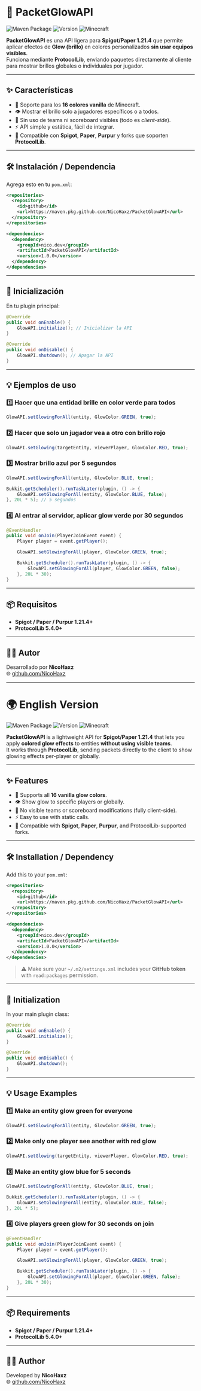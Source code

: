 # 🌈 PacketGlowAPI

![Maven Package](https://img.shields.io/badge/Maven-GitHub%20Packages-blue?logo=apache-maven)
![Version](https://img.shields.io/badge/version-1.0.0-green)
![Minecraft](https://img.shields.io/badge/Minecraft-1.21.4+-yellow?logo=minecraft)

**PacketGlowAPI** es una API ligera para **Spigot/Paper 1.21.4** que permite aplicar efectos de **Glow (brillo)** en colores personalizados **sin usar equipos visibles**.  
Funciona mediante **ProtocolLib**, enviando paquetes directamente al cliente para mostrar brillos globales o individuales por jugador.

---

## ✨ Características

- 🎨 Soporte para los **16 colores vanilla** de Minecraft.  
- 👁️ Mostrar el brillo solo a jugadores específicos o a todos.  
- 🧠 Sin uso de teams ni scoreboard visibles (todo es *client-side*).  
- ⚡ API simple y estática, fácil de integrar.  
- 🧩 Compatible con **Spigot**, **Paper**, **Purpur** y forks que soporten **ProtocolLib**.  

---

## 🛠️ Instalación / Dependencia

Agrega esto en tu `pom.xml`:

```xml
<repositories>
  <repository>
    <id>github</id>
    <url>https://maven.pkg.github.com/NicoHaxz/PacketGlowAPI</url>
  </repository>
</repositories>

<dependencies>
  <dependency>
    <groupId>nico.dev</groupId>
    <artifactId>PacketGlowAPI</artifactId>
    <version>1.0.0</version>
  </dependency>
</dependencies>
```


---

## 🚀 Inicialización

En tu plugin principal:

```java
@Override
public void onEnable() {
    GlowAPI.initialize(); // Inicializar la API
}

@Override
public void onDisable() {
    GlowAPI.shutdown(); // Apagar la API
}
```

---

## 💡 Ejemplos de uso

### 1️⃣ Hacer que una entidad brille en color verde para todos
```java
GlowAPI.setGlowingForAll(entity, GlowColor.GREEN, true);
```

### 2️⃣ Hacer que solo un jugador vea a otro con brillo rojo
```java
GlowAPI.setGlowing(targetEntity, viewerPlayer, GlowColor.RED, true);
```

### 3️⃣ Mostrar brillo azul por 5 segundos
```java
GlowAPI.setGlowingForAll(entity, GlowColor.BLUE, true);

Bukkit.getScheduler().runTaskLater(plugin, () -> {
    GlowAPI.setGlowingForAll(entity, GlowColor.BLUE, false);
}, 20L * 5); // 5 segundos
```

### 4️⃣ Al entrar al servidor, aplicar glow verde por 30 segundos
```java
@EventHandler
public void onJoin(PlayerJoinEvent event) {
    Player player = event.getPlayer();

    GlowAPI.setGlowingForAll(player, GlowColor.GREEN, true);

    Bukkit.getScheduler().runTaskLater(plugin, () -> {
        GlowAPI.setGlowingForAll(player, GlowColor.GREEN, false);
    }, 20L * 30);
}
```

---

## 📦 Requisitos

- **Spigot / Paper / Purpur 1.21.4+**  
- **ProtocolLib 5.4.0+**

---

## 🧑‍💻 Autor

Desarrollado por **NicoHaxz**  
🌐 [github.com/NicoHaxz](https://github.com/NicoHaxz)

---

# 🌍 English Version

![Maven Package](https://img.shields.io/badge/Maven-GitHub%20Packages-blue?logo=apache-maven)
![Version](https://img.shields.io/badge/version-1.0.0-green)
![Minecraft](https://img.shields.io/badge/Minecraft-1.21.4+-yellow?logo=minecraft)

**PacketGlowAPI** is a lightweight API for **Spigot/Paper 1.21.4** that lets you apply **colored glow effects** to entities **without using visible teams**.  
It works through **ProtocolLib**, sending packets directly to the client to show glowing effects per-player or globally.

---

## ✨ Features

- 🎨 Supports all **16 vanilla glow colors**.  
- 👁️ Show glow to specific players or globally.  
- 🧠 No visible teams or scoreboard modifications (fully client-side).  
- ⚡ Easy to use with static calls.  
- 🧩 Compatible with **Spigot**, **Paper**, **Purpur**, and ProtocolLib-supported forks.

---

## 🛠️ Installation / Dependency

Add this to your `pom.xml`:

```xml
<repositories>
  <repository>
    <id>github</id>
    <url>https://maven.pkg.github.com/NicoHaxz/PacketGlowAPI</url>
  </repository>
</repositories>

<dependencies>
  <dependency>
    <groupId>nico.dev</groupId>
    <artifactId>PacketGlowAPI</artifactId>
    <version>1.0.0</version>
  </dependency>
</dependencies>
```

> ⚠️ Make sure your `~/.m2/settings.xml` includes your **GitHub token** with `read:packages` permission.

---

## 🚀 Initialization

In your main plugin class:

```java
@Override
public void onEnable() {
    GlowAPI.initialize();
}

@Override
public void onDisable() {
    GlowAPI.shutdown();
}
```

---

## 💡 Usage Examples

### 1️⃣ Make an entity glow green for everyone
```java
GlowAPI.setGlowingForAll(entity, GlowColor.GREEN, true);
```

### 2️⃣ Make only one player see another with red glow
```java
GlowAPI.setGlowing(targetEntity, viewerPlayer, GlowColor.RED, true);
```

### 3️⃣ Make an entity glow blue for 5 seconds
```java
GlowAPI.setGlowingForAll(entity, GlowColor.BLUE, true);

Bukkit.getScheduler().runTaskLater(plugin, () -> {
    GlowAPI.setGlowingForAll(entity, GlowColor.BLUE, false);
}, 20L * 5);
```

### 4️⃣ Give players green glow for 30 seconds on join
```java
@EventHandler
public void onJoin(PlayerJoinEvent event) {
    Player player = event.getPlayer();

    GlowAPI.setGlowingForAll(player, GlowColor.GREEN, true);

    Bukkit.getScheduler().runTaskLater(plugin, () -> {
        GlowAPI.setGlowingForAll(player, GlowColor.GREEN, false);
    }, 20L * 30);
}
```

---

## 📦 Requirements

- **Spigot / Paper / Purpur 1.21.4+**  
- **ProtocolLib 5.4.0+**

---

## 🧑‍💻 Author

Developed by **NicoHaxz**  
🌐 [github.com/NicoHaxz](https://github.com/NicoHaxz)
